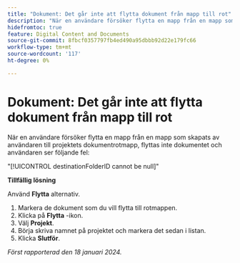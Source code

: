 ```yaml
---
title: "Dokument: Det går inte att flytta dokument från mapp till rot"
description: "När en användare försöker flytta en mapp från en mapp som skapats av användaren till projektets dokumentrotmapp, flyttas inte dokumentet och användaren ser ett fel."
hidefromtoc: true
feature: Digital Content and Documents
source-git-commit: 8fbcf0357797fb4ed490a95dbbb92d22e179fc66
workflow-type: tm+mt
source-wordcount: '117'
ht-degree: 0%

---
```



# Dokument: Det går inte att flytta dokument från mapp till rot

När en användare försöker flytta en mapp från en mapp som skapats av användaren till projektets dokumentrotmapp, flyttas inte dokumentet och användaren ser följande fel:

&quot;[!UICONTROL destinationFolderlD cannot be null]&quot;

**Tillfällig lösning**

Använd **Flytta** alternativ.

1. Markera de dokument som du vill flytta till rotmappen.
1. Klicka på **Flytta** -ikon.
1. Välj **Projekt**.
1. Börja skriva namnet på projektet och markera det sedan i listan.
1. Klicka **Slutför**.

_Först rapporterad den 18 januari 2024._
